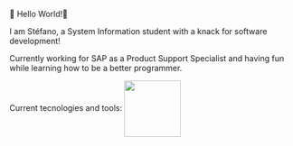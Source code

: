 👋 Hello World!👋

I am Stéfano, a System Information student with a knack for software development!

Currently working for SAP as a Product Support Specialist and having fun while learning how to be a better programmer.

Current tecnologies and tools:
<a href="URL_REDIRECT" target="blank"><img align="center" src="https://img.icons8.com/color/48/000000/html-5--v1.png" height="100" /></a>

